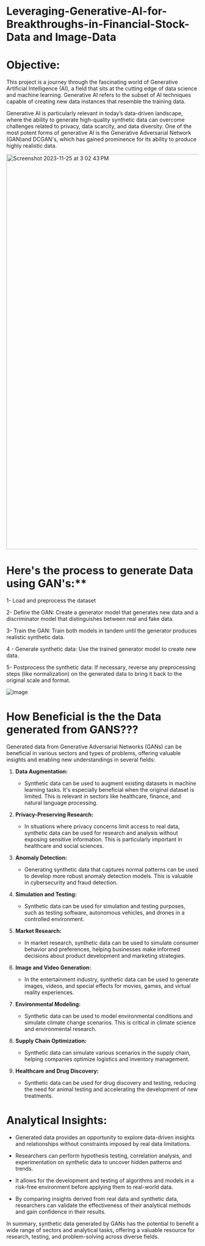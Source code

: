 # Leveraging-Generative-AI-for-Breakthroughs-in-Financial-Stock-Data and Image-Data

# Objective:

This project is a journey through the fascinating world of Generative Artificial Intelligence (AI), a field that sits at the cutting edge of data science and machine learning. Generative AI refers to the subset of AI techniques capable of creating new data instances that resemble the training data.

Generative AI is particularly relevant in today’s data-driven landscape, where the ability to generate high-quality synthetic data can overcome challenges related to privacy, data scarcity, and data diversity. One of the most potent forms of generative AI is the Generative Adversarial Network (GAN)and DCGAN's, which has gained prominence for its ability to produce highly realistic data.

<img width="1035" alt="Screenshot 2023-11-25 at 3 02 43 PM" src="https://github.com/pratik3336/Leveraging-Generative-AI-for-Breakthroughs-in-Financial-Stock-Data/assets/76115015/24b82955-d205-465c-8d5b-dc718f3ac12c">


# Here's the process to generate Data using GAN's:**

1- Load and preprocess the dataset

2- Define the GAN: Create a generator model that generates new data and a discriminator model that distinguishes between real and fake data.

3- Train the GAN: Train both models in tandem until the generator produces realistic synthetic data.

4 - Generate synthetic data: Use the trained generator model to create new data.

5- Postprocess the synthetic data: If necessary, reverse any preprocessing steps (like normalization) on the generated data to bring it back to the original scale and format.


![image](https://github.com/pratik3336/Leveraging-Generative-AI-for-Breakthroughs-in-Financial-Stock-Data/assets/76115015/042e7be6-ef7a-4973-9ceb-843bdf92b59e)



# How Beneficial is the the Data generated from GANS???


Generated data from Generative Adversarial Networks (GANs) can be beneficial in various sectors and types of problems, offering valuable insights and enabling new understandings in several fields:

1. **Data Augmentation:**
   - Synthetic data can be used to augment existing datasets in machine learning tasks. It's especially beneficial when the original dataset is limited. This is relevant in sectors like healthcare, finance, and natural language processing.

2. **Privacy-Preserving Research:**
   - In situations where privacy concerns limit access to real data, synthetic data can be used for research and analysis without exposing sensitive information. This is particularly important in healthcare and social sciences.

3. **Anomaly Detection:**
   - Generating synthetic data that captures normal patterns can be used to develop more robust anomaly detection models. This is valuable in cybersecurity and fraud detection.

4. **Simulation and Testing:**
   - Synthetic data can be used for simulation and testing purposes, such as testing software, autonomous vehicles, and drones in a controlled environment.

5. **Market Research:**
   - In market research, synthetic data can be used to simulate consumer behavior and preferences, helping businesses make informed decisions about product development and marketing strategies.

6. **Image and Video Generation:**
   - In the entertainment industry, synthetic data can be used to generate images, videos, and special effects for movies, games, and virtual reality experiences.

7. **Environmental Modeling:**
   - Synthetic data can be used to model environmental conditions and simulate climate change scenarios. This is critical in climate science and environmental research.

8. **Supply Chain Optimization:**
   - Synthetic data can simulate various scenarios in the supply chain, helping companies optimize logistics and inventory management.

9. **Healthcare and Drug Discovery:**
   - Synthetic data can be used for drug discovery and testing, reducing the need for animal testing and accelerating the development of new treatments.

# Analytical Insights:

- Generated data provides an opportunity to explore data-driven insights and relationships without constraints imposed by real data limitations.

- Researchers can perform hypothesis testing, correlation analysis, and experimentation on synthetic data to uncover hidden patterns and trends.

- It allows for the development and testing of algorithms and models in a risk-free environment before applying them to real-world data.

- By comparing insights derived from real data and synthetic data, researchers can validate the effectiveness of their analytical methods and gain confidence in their results.


In summary, synthetic data generated by GANs has the potential to benefit a wide range of sectors and analytical tasks, offering a valuable resource for research, testing, and problem-solving across diverse fields.
